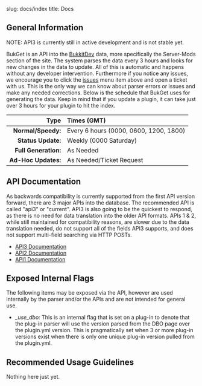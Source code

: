 slug: docs/index
title: Docs

## General Information

NOTE: API3 is currently still in active development and is not stable yet.

BukGet is an API into the [BukkitDev][] data, more specifically the Server-Mods section of the site.  The system parses the data every 3 hours and looks for new changes in the data to update.  All of this is automatic and happens without any developer intervention.  Furthermore if you notice any issues, we encourage you to click the [issues][] menu item above and open a ticket with us.  This is the only way we can know about parser errors or issues and make any needed corrections.  Below is the schedule that BukGet uses for generating the data.  Keep in mind that if you update a plugin, it can take just over 3 hours for your plugin to hit the index.

|Type		    		|Times (GMT)                            |
|----------------------:|:--------------------------------------|
|__Normal/Speedy:__		| Every 6 hours (0000, 0600, 1200, 1800)|
|__Status Update:__  	| Weekly (0000 Saturday)                |
|__Full Generation:__	| As Needed                             |
|__Ad-Hoc Updates:__	| As Needed/Ticket Request              |

## API Documentation

As backwards compatibility is currently supported from the first API version forward, there are 3 major APIs into the database.  The recommended API is called "api3" or "current".  API3 is also going to be the quickest to respond, as there is no need for data translation into the older API formats.  APIs 1 & 2, while still maintained for compatibility reasons, are slower due to the data translation needed, do not support all of the fields API3 supports, and does not support multi-field searching via HTTP POSTs.

* [API3 Documentation][api3]
* [API2 Documentation][api2]
* [API1 Documentation][api1]

## Exposed Internal Flags

The following items may be exposed via the API, however are used internally by the parser and/or the APIs and are not intended for general use.

* *_use_dbo:* This is an internal flag that is set on a plug-in to denote that the plug-in parser will use the version parsed from the DBO page over the plugin.yml version.  This is pragmatically set when 3 or more plug-in versions exist when there is only one unique plug-in version pulled from the plugin.yml.

## Recommended Usage Guidelines

Nothing here just yet.



[BukkitDev]: http://dev.bukkit.org
[issues]: https://github.com/SteveMcGrath/bukget/issues?state=open
[api3]: API3.html
[api2]: API2.html
[api1]: API1.html